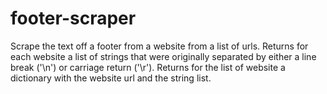 # footer-scraper
Scrape the text off a footer from a website from a list of urls.
Returns for each website a list of strings that were originally separated by either a line break ('\n') or carriage return ('\r').
Returns for the list of website a dictionary with the website url and the string list.
